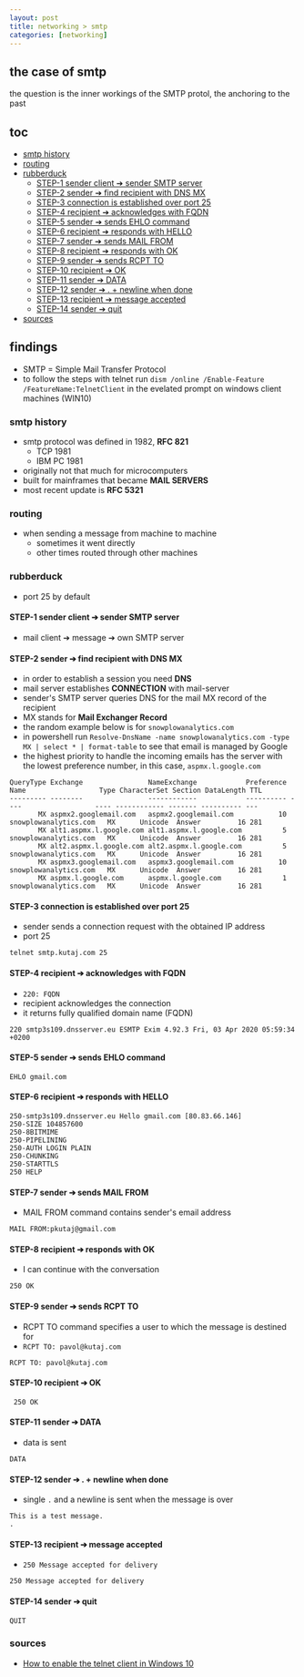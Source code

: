 ```yaml
---
layout: post
title: networking > smtp
categories: [networking]
---
```

## the case	of smtp
the question is the inner workings of the SMTP protol, the anchoring to the past 

## toc
<!-- TOC -->

- [smtp history](#smtp-history)
- [routing](#routing)
- [rubberduck](#rubberduck)
    - [STEP-1 sender client ➔ sender SMTP server](#step-1-sender-client-%E2%9E%94-sender-smtp-server)
    - [STEP-2 sender ➔ find recipient with DNS MX](#step-2-sender-%E2%9E%94-find-recipient-with-dns-mx)
    - [STEP-3 connection is established over port 25](#step-3-connection-is-established-over-port-25)
    - [STEP-4 recipient ➔ acknowledges with FQDN](#step-4-recipient-%E2%9E%94-acknowledges-with-fqdn)
    - [STEP-5 sender ➔ sends EHLO command](#step-5-sender-%E2%9E%94-sends-ehlo-command)
    - [STEP-6 recipient ➔ responds with HELLO](#step-6-recipient-%E2%9E%94-responds-with-hello)
    - [STEP-7 sender ➔ sends MAIL FROM](#step-7-sender-%E2%9E%94-sends-mail-from)
    - [STEP-8 recipient ➔ responds with OK](#step-8-recipient-%E2%9E%94-responds-with-ok)
    - [STEP-9 sender ➔ sends RCPT TO](#step-9-sender-%E2%9E%94-sends-rcpt-to)
    - [STEP-10 recipient ➔ OK](#step-10-recipient-%E2%9E%94-ok)
    - [STEP-11 sender ➔ DATA](#step-11-sender-%E2%9E%94-data)
    - [STEP-12 sender ➔ . + newline when done](#step-12-sender-%E2%9E%94---newline-when-done)
    - [STEP-13 recipient ➔ message accepted](#step-13-recipient-%E2%9E%94-message-accepted)
    - [STEP-14 sender ➔ quit](#step-14-sender-%E2%9E%94-quit)
- [sources](#sources)

<!-- /TOC -->

## findings
* SMTP = Simple Mail Transfer Protocol
* to follow the steps with telnet run `dism /online /Enable-Feature /FeatureName:TelnetClient` in the evelated prompt on windows client machines (WIN10)

### smtp history
* smtp protocol was defined in 1982, **RFC 821**
    * TCP 1981
    * IBM PC 1981
* originally not that much for microcomputers
* built for mainframes that became **MAIL SERVERS**
* most recent update is **RFC 5321**

### routing
* when sending a message from machine to machine
    * sometimes it went directly
    * other times routed through other machines

### rubberduck
* port 25 by default

#### STEP-1 sender client ➔ sender SMTP server
* mail client ➔ message ➔ own SMTP server

#### STEP-2 sender ➔ find recipient with DNS MX
* in order to establish a session you need **DNS**
* mail server establishes **CONNECTION** with mail-server
* sender's SMTP server queries DNS for the mail MX record of the recipient
* MX stands for **Mail Exchanger Record**
* the random example below is for `snowplowanalytics.com`
* in powershell run `Resolve-DnsName -name snowplowanalytics.com -type MX | select * | format-table` to see that email is managed by Google
* the highest priority to handle the incoming emails has the server with the lowest preference number, in this case, `aspmx.l.google.com`

```
QueryType Exchange                NameExchange            Preference Name                  Type CharacterSet Section DataLength TTL
--------- --------                ------------            ---------- ----                  ---- ------------ ------- ---------- ---
       MX aspmx2.googlemail.com   aspmx2.googlemail.com           10 snowplowanalytics.com   MX      Unicode  Answer         16 281
       MX alt1.aspmx.l.google.com alt1.aspmx.l.google.com          5 snowplowanalytics.com   MX      Unicode  Answer         16 281
       MX alt2.aspmx.l.google.com alt2.aspmx.l.google.com          5 snowplowanalytics.com   MX      Unicode  Answer         16 281
       MX aspmx3.googlemail.com   aspmx3.googlemail.com           10 snowplowanalytics.com   MX      Unicode  Answer         16 281
       MX aspmx.l.google.com      aspmx.l.google.com               1 snowplowanalytics.com   MX      Unicode  Answer         16 281
```

#### STEP-3 connection is established over port 25
* sender sends a connection request with the obtained IP address 
* port 25

```
telnet smtp.kutaj.com 25
```

#### STEP-4 recipient ➔ acknowledges with FQDN
* `220: FQDN`
* recipient acknowledges the connection 
* it returns fully qualified domain name (FQDN)

```
220 smtp3s109.dnsserver.eu ESMTP Exim 4.92.3 Fri, 03 Apr 2020 05:59:34 +0200
```

#### STEP-5 sender ➔ sends EHLO command

```
EHLO gmail.com
```

#### STEP-6 recipient ➔ responds with HELLO

```
250-smtp3s109.dnsserver.eu Hello gmail.com [80.83.66.146]                                                               250-SIZE 104857600                                                                                                      250-8BITMIME                                                                                                            250-PIPELINING                                                                                                          250-AUTH LOGIN PLAIN                                                                                                    250-CHUNKING                                                                                                            250-STARTTLS                                                                                                            250 HELP
```

#### STEP-7 sender ➔ sends MAIL FROM
* MAIL FROM command contains sender's email address

```
MAIL FROM:pkutaj@gmail.com 
```

#### STEP-8 recipient ➔ responds with OK
* I can continue with the conversation

```
250 OK
```

#### STEP-9 sender ➔ sends RCPT TO
* RCPT TO command specifies a user to which the message is destined for
* `RCPT TO: pavol@kutaj.com`

```
RCPT TO: pavol@kutaj.com
```

#### STEP-10 recipient ➔ OK

```
 250 OK
```

#### STEP-11 sender ➔ DATA
* data is sent

```
DATA
```

#### STEP-12 sender ➔ . + newline when done
* single `.` and a newline is sent when the message is over

```
This is a test message.
.
```

#### STEP-13 recipient ➔ message accepted
* `250 Message accepted for delivery`

```
250 Message accepted for delivery
```

#### STEP-14 sender ➔ quit

```
QUIT
```

### sources
* [How to enable the telnet client in Windows 10](https://www.rootusers.com/how-to-enable-the-telnet-client-in-windows-10/)